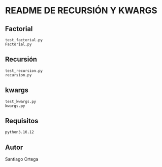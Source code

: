 # README DE RECURSIÓN Y KWARGS

## Factorial
	test_factorial.py
	Factorial.py
## Recursión
	test_recursion.py
	recursion.py
## kwargs
	test_kwargs.py
	kwargs.py
## Requisitos
	python3.10.12
## Autor
Santiago Ortega
